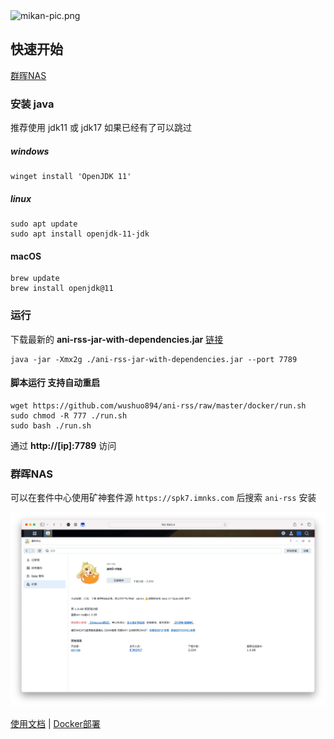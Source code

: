 <img alt="mikan-pic.png" height="80" src="https://docs.wushuo.top/image/mikan-pic.png"/>

## 快速开始

[群晖NAS](#群晖NAS)

### 安装 java

推荐使用 jdk11 或 jdk17
如果已经有了可以跳过

##### windows

    winget install 'OpenJDK 11'

##### linux

    sudo apt update
    sudo apt install openjdk-11-jdk

#### macOS

    brew update
    brew install openjdk@11

### 运行

下载最新的 **ani-rss-jar-with-dependencies.jar** [链接](https://github.com/wushuo894/ani-rss/releases/latest)

    java -jar -Xmx2g ./ani-rss-jar-with-dependencies.jar --port 7789

#### 脚本运行 支持自动重启

    wget https://github.com/wushuo894/ani-rss/raw/master/docker/run.sh
    sudo chmod -R 777 ./run.sh
    sudo bash ./run.sh

通过 **http://[ip]:7789** 访问

### 群晖NAS

可以在套件中心使用矿神套件源 `https://spk7.imnks.com` 后搜索 `ani-rss` 安装

![Xnip2024-09-09_08-15-17.jpg](image/Xnip2024-09-09_08-15-17.jpg)

<a href="docs">使用文档</a>
|
<a href="docker">Docker部署</a>

